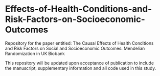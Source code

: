 # Effects-of-Health-Conditions-and-Risk-Factors-on-Socioeconomic-Outcomes
Repository for the paper entitled: The Causal Effects of Health Conditions and Risk Factors on Social and Socioeconomic Outcomes: Mendelian Randomization in UK Biobank

This repository will be updated upon acceptance of publication to include the manuscript, supplementary information and all code used in this study.
